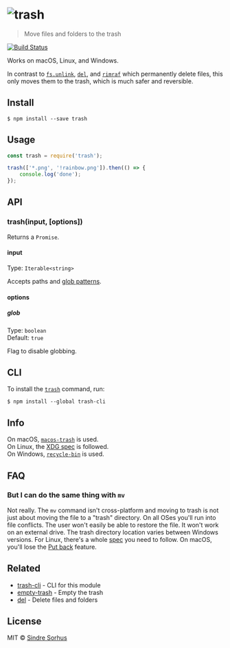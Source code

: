 # ![trash](https://cdn.rawgit.com/sindresorhus/trash/1cdbd660976d739eeb45447bb6b62c41ac4a3ecf/media/logo.svg)

> Move files and folders to the trash

[![Build Status](https://travis-ci.org/sindresorhus/trash.svg?branch=master)](https://travis-ci.org/sindresorhus/trash)

Works on macOS, Linux, and Windows.

In contrast to [`fs.unlink`](https://nodejs.org/api/fs.html#fs_fs_unlink_path_callback), [`del`](https://github.com/sindresorhus/del), and [`rimraf`](https://github.com/isaacs/rimraf) which permanently delete files, this only moves them to the trash, which is much safer and reversible.


## Install

```
$ npm install --save trash
```


## Usage

```js
const trash = require('trash');

trash(['*.png', '!rainbow.png']).then(() => {
	console.log('done');
});
```


## API

### trash(input, [options])

Returns a `Promise`.

#### input

Type: `Iterable<string>`

Accepts paths and [glob patterns](https://github.com/sindresorhus/globby#globbing-patterns).

#### options

##### glob

Type: `boolean`<br>
Default: `true`

Flag to disable globbing.

## CLI

To install the [`trash`](https://github.com/sindresorhus/trash-cli) command, run:

```
$ npm install --global trash-cli
```


## Info

On macOS, [`macos-trash`](https://github.com/sindresorhus/macos-trash) is used.<br>
On Linux, the [XDG spec](http://standards.freedesktop.org/trash-spec/trashspec-1.0.html) is followed.<br>
On Windows, [`recycle-bin`](https://github.com/sindresorhus/recycle-bin) is used.


## FAQ

### But I can do the same thing with `mv`

Not really. The `mv` command isn't cross-platform and moving to trash is not just about moving the file to a "trash" directory. On all OSes you'll run into file conflicts. The user won't easily be able to restore the file. It won't work on an external drive. The trash directory location varies between Windows versions. For Linux, there's a whole [spec](http://www.ramendik.ru/docs/trashspec.html) you need to follow. On macOS, you'll lose the [Put back](http://mac-fusion.com/trash-tip-how-to-put-files-back-to-their-original-location/) feature.


## Related

- [trash-cli](https://github.com/sindresorhus/trash-cli) - CLI for this module
- [empty-trash](https://github.com/sindresorhus/empty-trash) - Empty the trash
- [del](https://github.com/sindresorhus/del) - Delete files and folders


## License

MIT © [Sindre Sorhus](https://sindresorhus.com)
